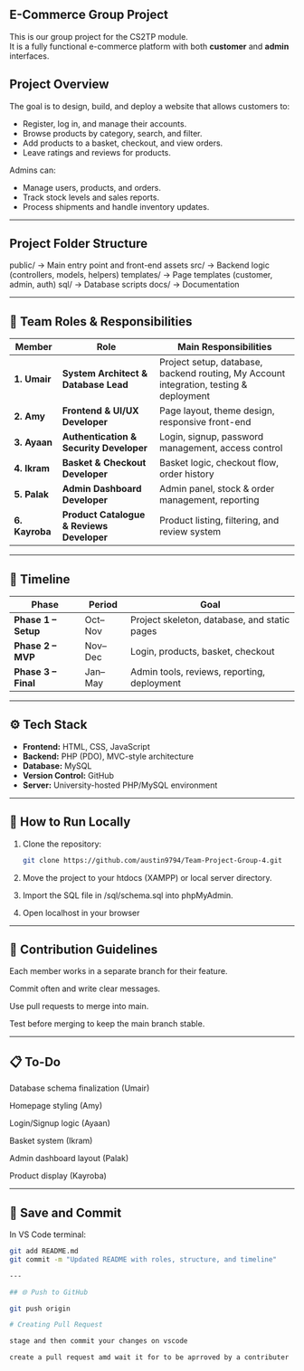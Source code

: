 ## E-Commerce Group Project

This is our group project for the CS2TP module.  
It is a fully functional e-commerce platform with both **customer** and **admin** interfaces.

##  Project Overview

The goal is to design, build, and deploy a website that allows customers to:
- Register, log in, and manage their accounts.
- Browse products by category, search, and filter.
- Add products to a basket, checkout, and view orders.
- Leave ratings and reviews for products.

Admins can:
- Manage users, products, and orders.
- Track stock levels and sales reports.
- Process shipments and handle inventory updates.

---

##  Project Folder Structure

public/ → Main entry point and front-end assets
src/ → Backend logic (controllers, models, helpers)
templates/ → Page templates (customer, admin, auth)
sql/ → Database scripts
docs/ → Documentation


---

## 👥 Team Roles & Responsibilities

| Member | Role | Main Responsibilities |
|--------------|--------------------------------------|--------|
| **1. Umair** | **System Architect & Database Lead** | Project setup, database, backend routing, My Account integration, testing & deployment |
| **2. Amy**   | **Frontend & UI/UX Developer** | Page layout, theme design, responsive front-end |
| **3. Ayaan** | **Authentication & Security Developer** | Login, signup, password management, access control |
| **4. Ikram** | **Basket & Checkout Developer** | Basket logic, checkout flow, order history |
| **5. Palak** | **Admin Dashboard Developer** | Admin panel, stock & order management, reporting |
| **6. Kayroba** | **Product Catalogue & Reviews Developer** | Product listing, filtering, and review system |

---

## 📅 Timeline

| Phase  | Period  | Goal |
|--------|---------|------|
| **Phase 1 – Setup** | Oct–Nov | Project skeleton, database, and static pages |
| **Phase 2 – MVP** | Nov–Dec | Login, products, basket, checkout |
| **Phase 3 – Final** | Jan–May | Admin tools, reviews, reporting, deployment |

---

## ⚙️ Tech Stack

- **Frontend:** HTML, CSS, JavaScript  
- **Backend:** PHP (PDO), MVC-style architecture  
- **Database:** MySQL  
- **Version Control:** GitHub  
- **Server:** University-hosted PHP/MySQL environment  

---

## 🧠 How to Run Locally

1. Clone the repository:
   ```bash
   git clone https://github.com/austin9794/Team-Project-Group-4.git
   
2. Move the project to your htdocs (XAMPP) or local server directory.

3. Import the SQL file in /sql/schema.sql into phpMyAdmin.

4. Open localhost in your browser

---

## 🧾 Contribution Guidelines

Each member works in a separate branch for their feature.

Commit often and write clear messages.

Use pull requests to merge into main.

Test before merging to keep the main branch stable.

---

## 📋 To-Do

Database schema finalization (Umair)

Homepage styling (Amy)

Login/Signup logic (Ayaan)

Basket system (Ikram)

Admin dashboard layout (Palak)

Product display (Kayroba)


---

## 💾  Save and Commit

In VS Code terminal:
```bash
git add README.md
git commit -m "Updated README with roles, structure, and timeline"

--- 

## 🌐 Push to GitHub

git push origin 

# Creating Pull Request

stage and then commit your changes on vscode

create a pull request amd wait it for to be aprroved by a contributer
